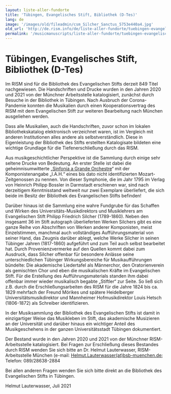 ```yaml
---
layout: liste-aller-fundorte
title: 'Tübingen, Evangelisches Stift, Bibliothek (D-Tes)'
lang: de
image: '/images/old/fileadmin/csm_Silcher_Sanctus_5753e440a4.jpg'
old_url: 'http://de.rism.info/de/liste-aller-fundorte/tuebingen-evangelisches-stift-bibliothek-d-tes.html'
permalink: '/musicmanuscripts/liste-aller-fundorte/tuebingen-evangelisches-stift-bibliothek-d-tes.html'
---
```



# Tübingen, Evangelisches Stift, Bibliothek (D-Tes)

Im RISM sind für die Bibliothek des Evangelischen Stifts derzeit 849 Titel nachgewiesen. Die Handschriften und Drucke wurden in den Jahren 2020 und 2021 von der Münchner Arbeitsstelle katalogisiert, zunächst durch Besuche in der Bibliothek in Tübingen. Nach Ausbruch der Corona-Pandemie konnten die Musikalien durch einen Kooperationsvertrag des RISM mit dem Evangelischen Stift zur weiteren Bearbeitung nach München ausgeliehen werden.

Dass alle Musikalien, auch die Handschriften, zuvor schon im lokalen Bibliothekskatalog elektronisch verzeichnet waren, ist im Vergleich mit anderen Institutionen alles andere als selbstverständlich. Diese in Eigenleistung der Bibliothek des Stifts erstellten Katalogisate bildeten eine wichtige Grundlage für die Tiefenerschließung durch das RISM.

Aus musikgeschichtlicher Perspektive ist die Sammlung durch einige sehr seltene Drucke von Bedeutung. An erster Stelle ist dabei die geheimnisumwitterte „[Sinfonia a Grande Orchestre](https://opac.rism.info/search?id=990072953&View=rism "Öffnet externen Link in neuem Fenster")“ mit der Komponistenangabe „I.A.H.“ eines bis dato nicht identifizierten Mozart-Zeitgenossen zu nennen. Von dieser Symphonie, die im Jahr 1795 im Verlag von Heinrich Philipp Bossler in Darmstadt erschienen war, sind nach derzeitigem Kenntnisstand weltweit nur zwei Exemplare überliefert, die sich beide im Besitz der Bibliothek des Evangelischen Stifts befinden!

Darüber hinaus ist die Sammlung eine wahre Fundgrube für das Schaffen und Wirken des Universitäts-Musikdirektors und Musiklehrers am Evangelischen Stift Philipp Friedrich Silcher (1789-1860). Neben den insgesamt 36 im Stift autograph überlieferten Werken Silchers gibt es eine ganze Reihe von Abschriften von Werken anderer Komponisten, meist Einzelstimmen, manchmal auch vollständiges Aufführungsmaterial von seiner Hand, das Zeugnis darüber ablegt, welche Werke Silcher in seinen Tübinger Jahren (1817-1860) aufgeführt und zum Teil auch selbst bearbeitet hat. Durch Provenienzvermerke auf den Quellen kommt dabei zum Ausdruck, dass Silcher offenbar für besondere Anlässe seine unterschiedlichen Tübinger Wirkungsbereiche für Musikaufführungen bündelte: Die akademische Liedertafel als Männerchor, den Oratorienverein als gemischten Chor und eben die musikalischen Kräfte im Evangelischen Stift. Für die Erstellung des Aufführungsmaterials standen ihm dabei offenbar immer wieder musikalisch begabte „Stiftler“ zur Seite. So ließ sich z.B. durch die Erschließungsarbeiten des RISM für die Jahre 1824 bis ca. 1829 mehrfach der Freund Mörikes und spätere Heidelberger Universitätsmusikdirektor und Mannheimer Hofmusikdirektor Louis Hetsch (1806-1872) als Schreiber identifizieren.

In der Musiksammlung der Bibliothek des Evangelischen Stifts ist damit in einzigartiger Weise das Musikleben im Stift, das akademische Musizieren an der Universität und darüber hinaus ein wichtiger Anteil des Musikgeschehens in der ganzen Universitätsstadt Tübingen dokumentiert.

Der Bestand wurde in den Jahren 2020 und 2021 von der Münchner RISM-Arbeitsstelle katalogisiert. Bei Fragen zur Erschließung dieses Bestandes durch RISM wenden Sie sich bitte an Dr. Helmut Lauterwasser, RISM-Arbeitsstelle München (e-mail: [Helmut.Lauterwasser(at)bsb-muenchen.de](mailto:Helmut.Lauterwasser@bsb-muenchen.de "Opens window for sending email"); Telefon: 089/28638-2884

Bei allen anderen Fragen wenden Sie sich bitte direkt an die Bibliothek des Evangelischen Stifts in Tübingen.

Helmut Lauterwasser, Juli 2021

